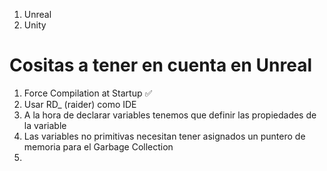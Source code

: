 1. Unreal
2. Unity 
# Cositas a tener en cuenta en Unreal
1. Force Compilation at Startup ✅
2. Usar RD_ (raider) como IDE
3. A la hora de declarar variables tenemos que definir las propiedades de la variable
4. Las variables no primitivas necesitan tener asignados un puntero de memoria para el Garbage Collection
5. 